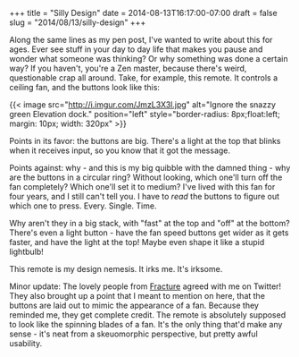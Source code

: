 +++
title = "Silly Design"
date = 2014-08-13T16:17:00-07:00
draft = false
slug = "2014/08/13/silly-design"
+++

Along the same lines as my pen post, I've wanted to write about this for ages.  Ever see stuff in your day to day life that makes you pause and wonder what someone was thinking?  Or why something was done a certain way?  If you haven't, you're a Zen master, because there's weird, questionable crap all around.  Take, for example, this remote.  It controls a ceiling fan, and the buttons look like this:

{{< image src="http://i.imgur.com/JmzL3X3l.jpg" alt="Ignore the snazzy green Elevation dock." position="left" style="border-radius: 8px;float:left; margin: 10px; width: 320px" >}}
<!-- {-% imgcap http://i.imgur.com/JmzL3X3l.jpg  Ignore the snazzy green Elevation dock. %} -->

Points in its favor: the buttons are big.  There's a light at the top that blinks when it receives input, so you know that it got the message.

Points against: why - and this is my big quibble with the damned thing - why are the buttons in a circular ring?  Without looking, which one'll turn off the fan completely?  Which one'll set it to medium?  I've lived with this fan for four years, and I still can't tell you.  I have to *read* the buttons to figure out which one to press.  Every.  Single.  Time.

Why aren't they in a big stack, with "fast" at the top and "off" at the bottom?  There's even a light button - have the fan speed buttons get wider as it gets faster, and have the light at the top!  Maybe even shape it like a stupid lightbulb!

This remote is my design nemesis.  It irks me.  It's irksome.

Minor update: The lovely people from [Fracture](http://www.fractureme.com) agreed with me on Twitter!  They also brought up a point that I meant to mention on here, that the buttons are laid out to mimic the appearance of a fan.  Because they reminded me, they get complete credit.  The remote is absolutely supposed to look like the spinning blades of a fan.  It's the only thing that'd make any sense - it's neat from a skeuomorphic perspective, but pretty awful usability.

